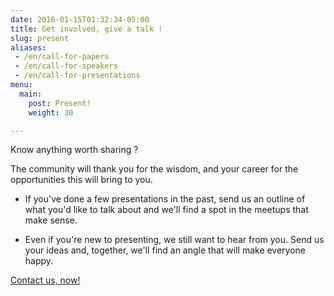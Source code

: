 ```yaml
---
date: 2016-01-15T01:32:34-05:00
title: Get involved, give a talk !
slug: present
aliases:
 - /en/call-for-papers
 - /en/call-for-speakers
 - /en/call-for-presentations
menu:
  main:
    post: Present!
    weight: 30

---
```


Know anything worth sharing ?

The community will thank you for the wisdom, and your career for the
opportunities this will bring to you.

* If you've done a few presentations in the past, send us an outline of what you'd
  like to talk about and we'll find a spot in the meetups that make sense.

* Even if you're new to presenting, we still want to hear from you. Send us your
  ideas and, together, we'll find an angle that will make everyone happy.

<div class="align-center">
    <a href="mailto:team@golangmontreal.org"><paper-button class="primary" raised>Contact us, now!</paper-button></a>
</div>

